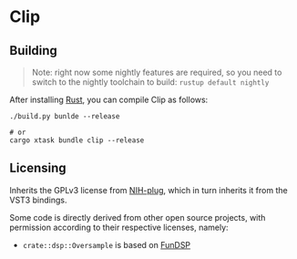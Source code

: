 # Clip

## Building

> Note: right now some nightly features are required, so you need to switch to the nightly toolchain to build: `rustup default nightly`

After installing [Rust](https://rustup.rs/), you can compile Clip as follows:

```shell
./build.py bunlde --release

# or
cargo xtask bundle clip --release
```

## Licensing

Inherits the GPLv3 license from [NIH-plug](https://github.com/robbert-vdh/nih-plug), which in turn inherits it from the VST3 bindings.

Some code is directly derived from other open source projects, with permission according to their respective licenses, namely:
- `crate::dsp::Oversample` is based on [FunDSP](https://github.com/SamiPerttu/fundsp)

